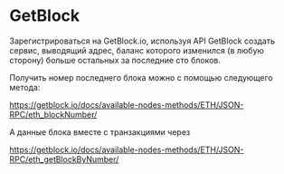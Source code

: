 # GetBlock
Зарегистрироваться на GetBlock.io, используя API GetBlock создать сервис, выводящий адрес, баланс которого изменился (в любую сторону) больше остальных за последние сто блоков.

Получить номер последнего блока можно с помощью следующего метода:

https://getblock.io/docs/available-nodes-methods/ETH/JSON-RPC/eth_blockNumber/

А данные блока вместе с транзакциями через

https://getblock.io/docs/available-nodes-methods/ETH/JSON-RPC/eth_getBlockByNumber/
